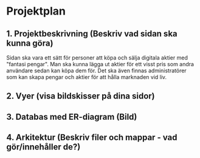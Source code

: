# Projektplan

## 1. Projektbeskrivning (Beskriv vad sidan ska kunna göra)
Sidan ska vara ett sätt för personer att köpa och sälja digitala aktier med "fantasi pengar". Man ska kunna lägga ut aktier för ett visst pris som andra användare sedan kan köpa dem för. Det ska även finnas administratörer som kan skapa pengar och aktier för att hålla marknaden vid liv.

## 2. Vyer (visa bildskisser på dina sidor)
## 3. Databas med ER-diagram (Bild)

## 4. Arkitektur (Beskriv filer och mappar - vad gör/innehåller de?)
